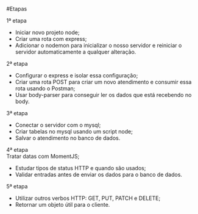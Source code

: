 #Etapas

1ª etapa </br>
- Iniciar novo projeto node;
- Criar uma rota com express;
- Adicionar o nodemon para inicializar o nosso servidor e reiniciar o servidor automaticamente a qualquer alteração.

2ª etapa </br>
- Configurar o express e isolar essa configuração;
- Criar uma rota POST para criar um novo atendimento e consumir essa rota usando o Postman;
- Usar body-parser para conseguir ler os dados que está recebendo no body.

3ª etapa </br>
- Conectar o servidor com o mysql;
- Criar tabelas no mysql usando um script node;
- Salvar o atendimento no banco de dados.

4ª etapa </br>
Tratar datas com MomentJS;
- Estudar tipos de status HTTP e quando são usados;
- Validar entradas antes de enviar os dados para o banco de dados.

5ª etapa </br>
- Utilizar outros verbos HTTP: GET, PUT, PATCH e DELETE;
- Retornar um objeto útil para o cliente.